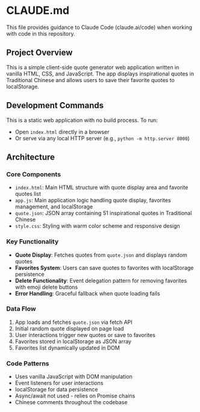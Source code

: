 # CLAUDE.md

This file provides guidance to Claude Code (claude.ai/code) when working with code in this repository.

## Project Overview

This is a simple client-side quote generator web application written in vanilla HTML, CSS, and JavaScript. The app displays inspirational quotes in Traditional Chinese and allows users to save their favorite quotes to localStorage.

## Development Commands

This is a static web application with no build process. To run:
- Open `index.html` directly in a browser
- Or serve via any local HTTP server (e.g., `python -m http.server 8000`)

## Architecture

### Core Components
- `index.html`: Main HTML structure with quote display area and favorite quotes list
- `app.js`: Main application logic handling quote display, favorites management, and localStorage
- `quote.json`: JSON array containing 51 inspirational quotes in Traditional Chinese
- `style.css`: Styling with warm color scheme and responsive design

### Key Functionality
- **Quote Display**: Fetches quotes from `quote.json` and displays random quotes
- **Favorites System**: Users can save quotes to favorites with localStorage persistence
- **Delete Functionality**: Event delegation pattern for removing favorites with emoji delete buttons
- **Error Handling**: Graceful fallback when quote loading fails

### Data Flow
1. App loads and fetches `quote.json` via fetch API
2. Initial random quote displayed on page load
3. User interactions trigger new quotes or save to favorites
4. Favorites stored in localStorage as JSON array
5. Favorites list dynamically updated in DOM

### Code Patterns
- Uses vanilla JavaScript with DOM manipulation
- Event listeners for user interactions
- localStorage for data persistence
- Async/await not used - relies on Promise chains
- Chinese comments throughout the codebase